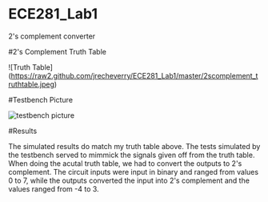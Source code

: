 ECE281_Lab1
===========

2's complement converter


#2's Complement Truth Table

![Truth Table] (https://raw2.github.com/jrecheverry/ECE281_Lab1/master/2scomplement_truthtable.jpeg)

#Testbench Picture

![testbench picture](https://raw2.github.com/jrecheverry/ECE281_Lab1/master/lab1_testbench_picture.PNG)


#Results

The simulated results do match my truth table above. The tests simulated by the testbench served to mimmick the signals given off from the truth table. When doing the acutal truth table, we had to convert the outputs to 2's complement. The circuit inputs were input in binary and ranged from values 0 to 7, while the outputs converted the input into 2's complement and the values ranged from -4 to 3.
